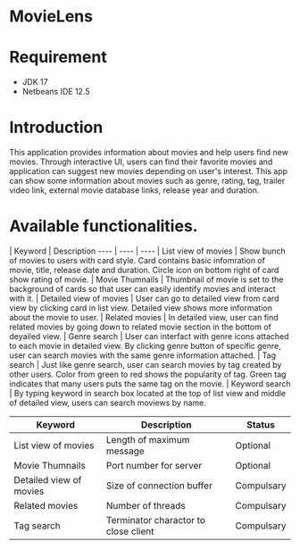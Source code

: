 # MovieLens

# Requirement
- JDK 17
- Netbeans IDE 12.5

# Introduction
This application provides information about movies and help users find new movies. 
Through interactive UI, users can find their favorite movies and application can suggest new movies depending on user's interest.
This app can show some information about movies such as genre, rating, tag, trailer video link, external movie database links, release year and duration. 

# Available functionalities.

| Keyword | Description 
---- | ---- | ----
| List view of movies | Show bunch of movies to users with card style. Card contains basic infomration of movie, title, release date and duration. Circle icon on bottom right of card show rating of movie. 
| Movie Thumnails | Thumbnail of movie is set to the background of cards so that user can easily identify movies and interact with it.
| Detailed view of movies | User can go to detailed view from card view by clicking card in list view. Detailed view shows more information about the movie to user.
| Related movies | In detailed view, user can find related movies by going down to related movie section in the bottom of deyailed view.
| Genre search | User can interfact with genre icons attached to each movie in detailed view. By clicking genre button of specific genre, user can search movies with the same genre information attached.
| Tag search | Just like genre search, user can search movies by tag created by other users. Color from green to red shows the popularity of tag. Green tag indicates that many users puts the same tag on the movie.
| Keyword search | By typing keyword in search box located at the top of list view and middle of detailed view, users can search moviews by name.

| Keyword | Description | Status
---- | ---- | ----
| List view of movies | Length of maximum message | Optional
| Movie Thumnails | Port number for server | Optional
| Detailed view of movies | Size of connection buffer | Compulsary
| Related movies | Number of threads | Compulsary
| Tag search | Terminator charactor to close client | Compulsary
